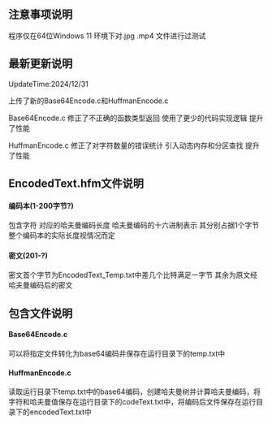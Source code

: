 ## 注意事项说明
程序仅在64位Windows 11 环境下对.jpg .mp4 文件进行过测试
## 最新更新说明
UpdateTime:2024/12/31

上传了新的Base64Encode.c和HuffmanEncode.c

Base64Encode.c  修正了不正确的函数类型返回 使用了更少的代码实现逻辑 提升了性能

HuffmanEncode.c 修正了对字符数量的错误统计 引入动态内存和分区查找 提升了性能
## EncodedText.hfm文件说明
#### 编码本(1-200字节?)
包含字符 对应的哈夫曼编码长度 哈夫曼编码的十六进制表示
其分别占据1个字节
整个编码本的实际长度视情况而定
#### 密文(201-?)
密文首个字节为EncodedText_Temp.txt中差几个比特满足一字节
其余为原文经哈夫曼编码后的密文

## 包含文件说明
#### Base64Encode.c  
可以将指定文件转化为base64编码并保存在运行目录下的temp.txt中
#### HuffmanEncode.c  
读取运行目录下temp.txt中的base64编码，创建哈夫曼树并计算哈夫曼编码，将字符和哈夫曼值保存在运行目录下的codeText.txt中，将编码后文件保存在运行目录下的encodedText.txt中
